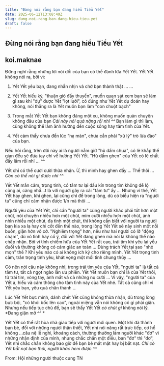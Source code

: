 ```yaml
---
title: "Đừng nói rằng bạn đang hiểu Tiểu Yết"
date: 2025-06-12T13:08:40Z
slug: dung-noi-rang-ban-dang-hieu-tieu-yet
draft: false
---
```


## Đừng nói rằng bạn đang hiểu Tiểu Yết

## koi.maknae

Đừng nghĩ rằng những lời nói dối của bạn có thể đánh lừa Yết Yết. Yết Yết không nói ra, bởi vì: 

 1. Yết Yết yêu bạn, đang nhẫn nhịn và chờ bạn thành thật ... 
... 
2. Yết Yết hiếu kỳ, "thuận gió đẩy thuyền", muốn quan sát xem bạn sẽ làm gì sau khi "dụ" được Yết "lọt lưới", có đúng như Yết Yết dự đoán hay không, nói thẳng ra là Yết muốn bạn làm "con chuột bạch" 

3. Trong mắt Yết Yết bạn không đáng một xu, không muốn quản chuyện không đâu của bạn *Cái này nói quá nặng rồi nhỉ ^^*
Bạn làm gì thì làm, cũng không thể làm ảnh hưởng đến cuộc sống hay tâm tình của Yết.  

4. Yết cảm thấy chưa đến lúc "hạ màn", chưa cần phải "xử lý" trò lừa đảo" của bạn.
 
 
 
 
Nếu hỏi rằng, trên đời này ai là người nắm giữ "hũ dấm chua", có lẽ khắp thế gian đều sẽ đưa tay chỉ về hướng Yết Yết. "Hũ dấm ghen" của Yết có lẽ chất đầy lắm rồi nhỉ ... ^^  

 Yết chỉ có thể cười cười thừa nhận. Ừ, thì mình hay ghen đấy ... Thế thôi ... *Còn có thể nói gì được nhỉ ^^*

 Yết Yết mẫn cảm, trọng tình, có tâm tư lại dấu kín trong tim không để lộ cùng ai, càng nhấ...t là với người gây ra cái "tâm tư" ấy ... Nhưng vì thế, Yết Yết hay ghen, khi ghen, lại cũng chỉ để trong lòng, dù có biểu hiện ra "người ta" cũng chỉ cảm nhận được 1/n mà thôi ... 

 Người yêu của Yết Yết, chỉ cần "người ta" cùng người khác phái tốt hơn một chút, nói chuyện nhiều hơn một chút, mỉm cười nhiều hơn một chút, ánh nhìn nhiều một chút, đa tình một chút, thì không cần biết với người ta người bạn kia xa lạ hay chí cốt đến thế nào, trong lòng Yết Yết sẽ nảy sinh một nỗi buồn, giận hờn vô cớ. "Nghiêm trọng" hơn, nếu như hai người có lỡ "động chạm", dù vô tình hay cố ý, đối với Yết đang ghen mà nói là không thể nào chấp nhận. Bởi vì tính chiếm hữu của Yết Yết rất cao, trái tim khi yêu lại yếu đuối và thường không có cảm giác an toàn ... Đừng trách Yết tại sao "nhỏ mọn" thế ? Khi yêu nào có ai không ích kỷ cho riêng mình. Yết Yết trọng tình cảm, trân trọng tình yêu, khát vọng một mối tình chung thủy ... 

 Có nên nói câu này không nhỉ, trong trái tim yêu của Yết, "người ta" là tất cả tâm tư, tất cả ngọt ngào lẫn ưu phiền. Yết Yết muốn bạn chỉ là của Yết thôi, từ trái tim, vòng tay, ánh mắt và cả những nụ cười ... Vì vậy, "người ta" của Yết ạ, hiểu và cảm thông cho tâm tình này của Yết nhé. Tất cả cũng chỉ vì Yết yêu bạn, yêu quá chân thành ... 
 
 
 
Lúc Yết Yết bực mình, đánh chết Yết cũng không thừa nhận, dù trong lòng bực bội, "có khói bốc lên cao", ngoài miệng vẫn nói không có gì phải giận. Nhưng nếu tiếp tục chủ đề, bạn sẽ thấy Yết Yết *có chút gì* không nói lý. *Đang giận mờ ^^ *

 Yết Yết có thể rất hòa nhã giao tiếp với người mới quen. Một khi đã thành bạn bè, đối với những người thân thiết, Yết nhi nói năng rất trực tiếp, cơ hồ không ...câu nệ lễ nghi, khoảng cách, thường thường làm người khác "đơ" vì những nhận định của mình, nhưng chắc chắn một điều, bạn "đơ" thì "đơ", Yết nhi chắc chắn không bao giờ để bạn bè mất mặt hay bị bắt nạt. *Chỉ có Yết bắt nạt bạn thôi, người khác hem được ^^*
 

From: Hội những người thuộc cung TN